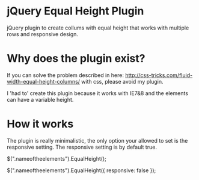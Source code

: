 jQuery Equal Height Plugin
=================

jQuery plugin to create collums with equal height that works with multiple rows and responsive design.


Why does the plugin exist?
=================

If you can solve the problem described in here: http://css-tricks.com/fluid-width-equal-height-columns/ with css, please avoid my plugin. 

I 'had to' create this plugin because it works with IE7&8 and the elements can have a variable height. 


How it works
=================
The plugin is really minimalistic, the only option your allowed to set is the responsive setting. The responsive setting is by default true.

$(".nameoftheelements").EqualHeight();

$(".nameoftheelements").EqualHeight({
  responsive: false
});
